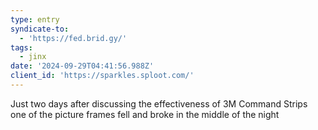 ```yaml
---
type: entry
syndicate-to:
  - 'https://fed.brid.gy/'
tags:
  - jinx
date: '2024-09-29T04:41:56.988Z'
client_id: 'https://sparkles.sploot.com/'
---
```

Just two days after discussing the effectiveness of 3M Command Strips one of the picture frames fell and broke in the middle of the night
